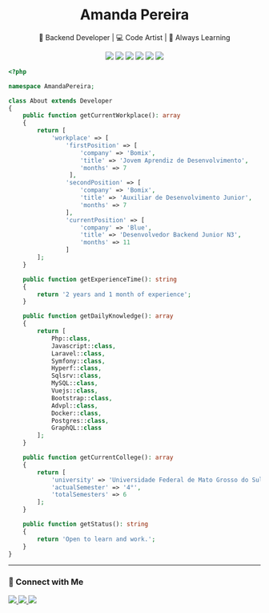 <h1 align="center">Amanda Pereira</h1>

<p align="center">🚀 Backend Developer | 💻 Code Artist | 🧠 Always Learning</p>


<p align="center">
  <img src="https://img.shields.io/badge/PHP-Developer-777BB4?style=flat-square&logo=php&logoColor=white" />
  <img src="https://img.shields.io/badge/Laravel-Lover-FF2D20?style=flat-square&logo=laravel&logoColor=white" />
  <img src="https://img.shields.io/badge/Symfony-Fan-000000?style=flat-square&logo=symfony&logoColor=white" />
  <img src="https://img.shields.io/badge/Hyperf-Fan-000000?style=flat-square&logo=hyperf&logoColor=white" />
  <img src="https://img.shields.io/badge/Vue.js-Explorer-42b883?style=flat-square&logo=vue.js&logoColor=white" />
  <img src="https://img.shields.io/badge/ADVPL-Survivor-007ACC?style=flat-square" />
</p>



```php
<?php

namespace AmandaPereira;

class About extends Developer
{
    public function getCurrentWorkplace(): array
    {
        return [
            'workplace' => [
                'firstPosition' => [
                    'company' => 'Bomix',
                    'title' => 'Jovem Aprendiz de Desenvolvimento',
                    'months' => 7
                 ],
                'secondPosition' => [
                    'company' => 'Bomix',
                    'title' => 'Auxiliar de Desenvolvimento Junior',
                    'months' => 7
                ],
                'currentPosition' => [
                    'company' => 'Blue',
                    'title' => 'Desenvolvedor Backend Junior N3',
                    'months' => 11
                ]
        ];
    }

    public function getExperienceTime(): string
    {
        return '2 years and 1 month of experience';
    }

    public function getDailyKnowledge(): array
    {
        return [
            Php::class,
            Javascript::class,
            Laravel::class,
            Symfony::class,
            Hyperf::class,
            Sqlsrv::class,
            MySQL::class,
            Vuejs::class,
            Bootstrap::class,
            Advpl::class,
            Docker::class,
            Postgres::class,
            GraphQL::class
        ];
    }

    public function getCurrentCollege(): array
    {
        return [
            'university' => 'Universidade Federal de Mato Grosso do Sul',
            'actualSemester' => '4°',
            'totalSemesters' => 6
        ];
    }

    public function getStatus(): string
    {
        return 'Open to learn and work.';
    }
}
```
---

### 🔗 Connect with Me

<p align="left">
  <a href="https://www.linkedin.com/in/amanda-pereira-dev" target="_blank">
    <img src="https://img.shields.io/badge/LinkedIn-Amanda%20Pereira-blue?style=flat-square&logo=linkedin" />
  </a>
  <a href="mailto:amandapereiradevcontact@gmail.com">
    <img src="https://img.shields.io/badge/Email-amandapereiradevcontact%40gmail.com-red?style=flat-square&logo=gmail&logoColor=white" />
  </a>
  <a href="https://pereiradev.vercel.app" target="_blank">
    <img src="https://img.shields.io/badge/Portfolio-AmandaPereira-181717?style=flat-square" />
  </a>
</p>


